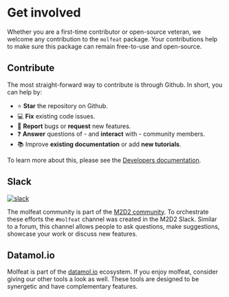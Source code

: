 # Get involved
Whether you are a first-time contributor or open-source veteran, we welcome any contribution to the `molfeat` package. 
Your contributions help to make sure this package can remain free-to-use and open-source.

## Contribute
The most straight-forward way to contribute is through Github. In short, you can help by: 

- :star: **Star** the repository on Github.
- :computer: **Fix** existing code issues. 
- :bug: **Report** bugs or **request** new features. 
- :question: **Answer** questions of - and **interact** with - community members.
- :books: Improve **existing documentation** or add **new tutorials**.

To learn more about this, please see the [Developers documentation](../developers/contribute.md).


## Slack
[![slack](https://img.shields.io/badge/Join%20our%20Slack-4A154B?style=for-the-badge&logo=slack&logoColor=white)](https://join.slack.com/t/m2d2group/shared_invite/zt-16w1rjqqs-n81TiK~iB23XbZ0QWMYs~A)

The molfeat community is part of the [M2D2 community](m2d2.io). To orchestrate these efforts the `#molfeat` channel 
was created in the M2D2 Slack. Similar to a forum, this channel allows people to ask questions, make suggestions, 
showcase your work or discuss new features. 

## Datamol.io
Molfeat is part of the [datamol.io](https://datamol.io/) ecosystem. If you enjoy molfeat, consider giving our other
tools a look as well. These tools are designed to be synergetic and have complementary features.
